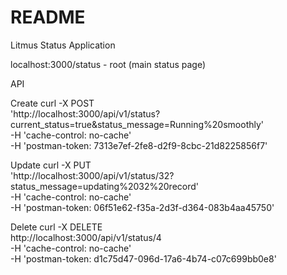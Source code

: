 # README

Litmus Status Application

localhost:3000/status - root (main status page)

API

Create
curl -X POST \
  'http://localhost:3000/api/v1/status?current_status=true&status_message=Running%20smoothly' \
  -H 'cache-control: no-cache' \
  -H 'postman-token: 7313e7ef-2fe8-d2f9-8cbc-21d8225856f7'

Update
curl -X PUT \
  'http://localhost:3000/api/v1/status/32?status_message=updating%2032%20record' \
  -H 'cache-control: no-cache' \
  -H 'postman-token: 06f51e62-f35a-2d3f-d364-083b4aa45750'

Delete
curl -X DELETE \
  http://localhost:3000/api/v1/status/4 \
  -H 'cache-control: no-cache' \
  -H 'postman-token: d1c75d47-096d-17a6-4b74-c07c699bb0e8'